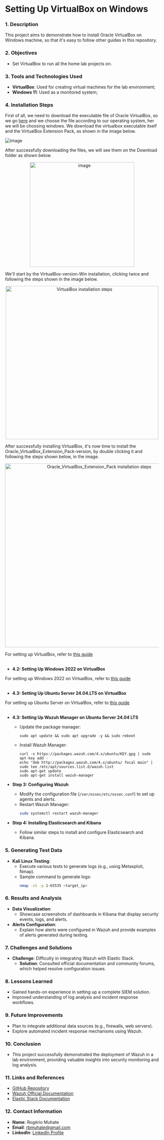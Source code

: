 # Setting Up VirtualBox on Windows

### 1. Description

This project aims to demonstrate how to install Oracle VirtualBox on Windows machine, so that it's easy to follow other guides in this repository.

### 2. Objectives

- Set VirtualBox to run all the home lab projects on.


### 3. Tools and Technologies Used

- **VirtualBox**: Used for creating virtual machines for the lab environment;
- **Windows 11**: Used as a monitored system;

### 4. Installation Steps
First of all, we need to download the executable file of Oracle VirtualBox, so we go <a href="https://www.virtualbox.org/wiki/Downloads">here</a> and we choose the file according to our operating system, her we will be choosing windows. We download the virtualbox executable itself and the VirtualBox Extension Pack, as shown in the image below.

![image](https://github.com/user-attachments/assets/3926968f-b96a-4154-a676-5d24cf2b8e30)

After successfully downloading the files, we will see them on the Download folder as shown below.

<p align="center">
<img width="342" alt="image" src="https://github.com/user-attachments/assets/e3e4a01d-7945-436d-8a1c-c19a3cee6999">
</p>

We'll start by the VirtualBox-version-Win installation, clicking twice and following the steps shown in the image below.

<p align="center">
<img width="500" alt="VirtualBox installation steps" src="https://github.com/user-attachments/assets/5f338569-26cd-4300-9656-93d8eaa29763">
</p>

After successfully installing VirtualBox, it's now time to install the Oracle_VirtualBox_Extension_Pack-version, by double clicking it and following the steps shown below, in the image.

<p align="center">
<img width="600" alt="Oracle_VirtualBox_Extension_Pack installation steps" src="https://github.com/user-attachments/assets/5f72b2d7-1ac1-45e3-8342-3d80b478476e">
</p>



For setting up VirtualBox, refer to <a href="https://github.com/Muhate/Setting-Up-VirtualBox">this guide</a>
<br>
<br>
   
   - **4.2: Setting Up Windows 2022 on VirtualBox**

For setting up Windows 2022 on VirtualBox, refer to <a href="https://github.com/Muhate/Install-Windows-on-VirtualBox">this guide</a>
<br>
<br>

   - **4.3: Setting Up Ubuntu Server 24.04.LTS on VirtualBox**

For setting up Ubuntu Server on VirtualBox, refer to <a href="https://github.com/Muhate/Install-Ubuntu-on-VirtualBox">this guide</a>
<br>
<br>

   - **4.3: Setting Up Wazuh Manager on Ubuntu Server 24.04 LTS**

     - Update the package manager:
       ```
       sudo apt update && sudo apt upgrade -y && sudo reboot
       ```
     - Install Wazuh Manager:
       ```
       curl -s https://packages.wazuh.com/4.x/ubuntu/KEY.gpg | sudo apt-key add -
       echo "deb http://packages.wazuh.com/4.x/ubuntu/ focal main" | sudo tee /etc/apt/sources.list.d/wazuh.list
       sudo apt-get update
       sudo apt-get install wazuh-manager
       ```

   - **Step 3: Configuring Wazuh**
     - Modify the configuration file (`/var/ossec/etc/ossec.conf`) to set up agents and alerts.
     - Restart Wazuh Manager:
       ```bash
       sudo systemctl restart wazuh-manager
       ```

   - **Step 4: Installing Elasticsearch and Kibana**
     - Follow similar steps to install and configure Elasticsearch and Kibana.

### 5. **Generating Test Data**
   - **Kali Linux Testing**: 
     - Execute various tests to generate logs (e.g., using Metasploit, Nmap).
     - Sample command to generate logs:
       ```bash
       nmap -sS -p 1-65535 <target_ip>
       ```

### 6. **Results and Analysis**
   - **Data Visualization**: 
     - Showcase screenshots of dashboards in Kibana that display security events, logs, and alerts.
   - **Alerts Configuration**:
     - Explain how alerts were configured in Wazuh and provide examples of alerts generated during testing.

### 7. **Challenges and Solutions**
   - **Challenge**: Difficulty in integrating Wazuh with Elastic Stack.
     - **Solution**: Consulted official documentation and community forums, which helped resolve configuration issues.

### 8. **Lessons Learned**
   - Gained hands-on experience in setting up a complete SIEM solution.
   - Improved understanding of log analysis and incident response workflows.

### 9. **Future Improvements**
   - Plan to integrate additional data sources (e.g., firewalls, web servers).
   - Explore automated incident response mechanisms using Wazuh.

### 10. **Conclusion**
   - This project successfully demonstrated the deployment of Wazuh in a lab environment, providing valuable insights into security monitoring and log analysis.

### 11. **Links and References**
   - [GitHub Repository](https://github.com/username/wazuh-lab)
   - [Wazuh Official Documentation](https://wazuh.com/documentation/)
   - [Elastic Stack Documentation](https://www.elastic.co/guide/en/elastic-stack/current/index.html)

### 12. **Contact Information**
   - **Name**: Rogério Muhate
   - **Email**: rbmuhate@gmail.com
   - **LinkedIn**: [LinkedIn Profile](https://www.linkedin.com/in/rmuhate)
